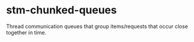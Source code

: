 # stm-chunked-queues

Thread communication queues that group items/requests that occur close together
in time.
